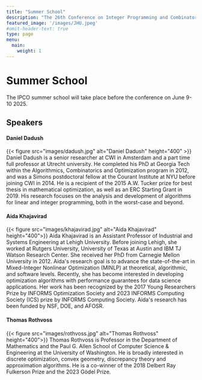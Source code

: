 ```yaml
---
title: "Summer School"
description: "The 26th Conference on Integer Programming and Combinatorial Optimization"
featured_image: '/images/JHU.jpeg'
#omit-header-text: true
type: page
menu:
  main:
    weight: 1
---
```


# Summer School 

The IPCO summer school will take place before the conference on June 9-10 2025.

## Speakers

#### Daniel Dadush
{{< figure src="images/dadush.jpg" alt="Daniel Dadush" height="400" >}}
Daniel Dadush is a senior researcher at CWI in Amsterdam and a part time full professor at Utrecht university. He completed his PhD at Georgia Tech within the Algorithmics, Combinatorics and Optimization program in 2012, and was a Simons postdoctoral fellow at the Courant Institute at NYU before joining CWI in 2014. He is a recipient of the 2015 A.W. Tucker prize for best thesis in mathematical optimization, as well as an ERC Starting Grant in 2019. His research focuses on the analysis and development of algorithms for linear and integer programming, both in the worst-case and beyond. 

#### Aida Khajavirad
{{< figure src="images/khajavirad.jpg" alt="Aida Khajavirad" height="400">}}
Aida Khajavirad is an Assistant Professor of Industrial and Systems Engineering at Lehigh University. Before joining Lehigh, she worked at Rutgers University, University of Texas at Austin and IBM TJ Watson Research Center. She received her PhD from Carnegie Mellon University in 2012. Aida's research goal is to advance the state-of-the-art in Mixed-Integer Nonlinear Optimization (MINLP) at theoretical, algorithmic, and software levels. Recently, she has become interested in developing optimization algorithms with performance guarantees for data science applications. Her work has been recognized by the 2017 Young Researchers Prize by INFORMS Optimization Society and 2023 INFORMS Computing Society (ICS) prize by INFORMS Computing Society. Aida's research has been funded by NSF, DOE, and AFOSR. 

#### Thomas Rothvoss
{{< figure src="images/rothvoss.jpg" alt="Thomas Rothvoss" height="400">}}
Thomas Rothvoss is Professor in the Department of Mathematics and the Paul G. Allen School of Computer Science & Engineering at the University of Washington. He is broadly interested in discrete optimization, convex geometry, discrepancy theory and approximation algorithms. He is a co-winner of the 2018 Delbert Ray Fulkerson Prize and the 2023 Gödel Prize.
